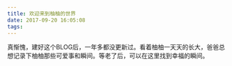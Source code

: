 ```yaml
---
title: 欢迎来到柚柚的世界
date: 2017-09-20 16:05:08
tags:
---
```

真惭愧，建好这个BLOG后，一年多都没更新过。看着柚柚一天天的长大，爸爸总想记录下柚柚那些可爱事和瞬间。等老了后，可以在这里找到幸福的瞬间。